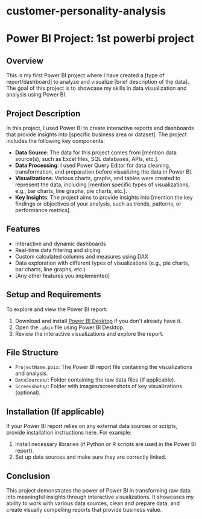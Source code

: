 ﻿# customer-personality-analysis
 # Power BI Project: 1st powerbi project

## Overview
This is my first Power BI project where I have created a [type of report/dashboard] to analyze and visualize [brief description of the data]. The goal of this project is to showcase my skills in data visualization and analysis using Power BI. 

## Project Description
In this project, I used Power BI to create interactive reports and dashboards that provide insights into [specific business area or dataset]. The project includes the following key components:
- **Data Source**: The data for this project comes from [mention data source(s), such as Excel files, SQL databases, APIs, etc.].
- **Data Processing**: I used Power Query Editor for data cleaning, transformation, and preparation before visualizing the data in Power BI.
- **Visualizations**: Various charts, graphs, and tables were created to represent the data, including [mention specific types of visualizations, e.g., bar charts, line graphs, pie charts, etc.].
- **Key Insights**: The project aims to provide insights into [mention the key findings or objectives of your analysis, such as trends, patterns, or performance metrics].

## Features
- Interactive and dynamic dashboards
- Real-time data filtering and slicing
- Custom calculated columns and measures using DAX
- Data exploration with different types of visualizations (e.g., pie charts, bar charts, line graphs, etc.)
- [Any other features you implemented]

## Setup and Requirements
To explore and view the Power BI report:
1. Download and install [Power BI Desktop](https://powerbi.microsoft.com/desktop/) if you don't already have it.
2. Open the `.pbix` file using Power BI Desktop.
3. Review the interactive visualizations and explore the report.

## File Structure
- `ProjectName.pbix`: The Power BI report file containing the visualizations and analysis.
- `DataSources/`: Folder containing the raw data files (if applicable).
- `Screenshots/`: Folder with images/screenshots of key visualizations (optional).

## Installation (If applicable)
If your Power BI report relies on any external data sources or scripts, provide installation instructions here. For example:
1. Install necessary libraries (if Python or R scripts are used in the Power BI report).
2. Set up data sources and make sure they are correctly linked.

## Conclusion
This project demonstrates the power of Power BI in transforming raw data into meaningful insights through interactive visualizations. It showcases my ability to work with various data sources, clean and prepare data, and create visually compelling reports that provide business value.




